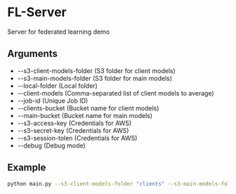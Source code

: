# FL-Server

Server for federated learning demo

## Arguments
* --s3-client-models-folder (S3 folder for client models)
* --s3-main-models-folder (S3 folder for main models)
* --local-folder (Local folder)
* --client-models (Comma-separated list of client models to average)
* --job-id (Unique Job ID)
* --clients-bucket (Bucket name for client models)
* --main-bucket (Bucket name for main models)
* --s3-access-key (Credentials for AWS)
* --s3-secret-key (Credentials for AWS)
* --s3-session-tolen (Credentials for AWS)
* --debug (Debug mode)

## Example
```bash
python main.py --s3-client-models-folder "clients" --s3-main-models-folder "main" --local-folder "/data" --client-models "main_model.pt" --config-file "" --job-id 245425 --main-bucket "MY_BUCKET_NAME" --clients-bucket "ANOTHER_BUCKET_NAME"```
